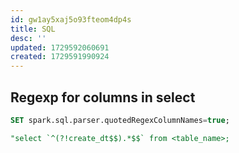 ```yaml
---
id: gw1ay5xaj5o93fteom4dp4s
title: SQL
desc: ''
updated: 1729592060691
created: 1729591990924
---
```



## Regexp for columns in select 

```sql
SET spark.sql.parser.quotedRegexColumnNames=true;

"select `^(?!create_dt$$).*$$` from <table_name>;
```
